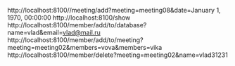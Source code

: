 
http://localhost:8100//meeting/add?meeting=meeting08&date=January 1, 1970, 00:00:00
http://localhost:8100/show
http://localhost:8100/member/add/to/database?name=vlad&email=vlad@mail.ru
http://localhost:8100/member/add/to/meeting?meeting=meeting02&members=vova&members=vika
http://localhost:8100/member/delete?meeting=meeting02&name=vlad31231
